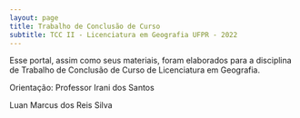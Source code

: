```yaml
---
layout: page
title: Trabalho de Conclusão de Curso
subtitle: TCC II - Licenciatura em Geografia UFPR - 2022
---
```


Esse portal, assim como seus materiais, foram elaborados para a disciplina de Trabalho de Conclusão de Curso de Licenciatura em Geografia.

Orientação: Professor Irani dos Santos

Luan Marcus dos Reis Silva